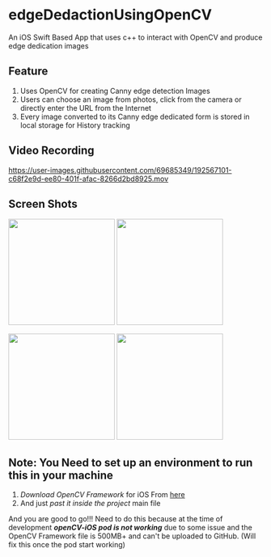 # edgeDedactionUsingOpenCV
An iOS Swift Based App that uses c++ to interact with OpenCV and produce edge dedication images

## Feature 
1. Uses OpenCV for creating Canny edge detection Images
2. Users can choose an image from photos, click from the camera or directly enter the URL from the Internet 
3. Every image converted to its Canny edge dedicated form is stored in local storage for History tracking 

## Video Recording 

https://user-images.githubusercontent.com/69685349/192567101-c68f2e9d-ee80-401f-afac-8266d2bd8925.mov

## Screen Shots
<img src = "https://user-images.githubusercontent.com/69685349/192569769-88a49b16-7ce9-4dfc-8c15-41c0415626fc.jpeg" width="210" hight ="360">     <img src = "https://user-images.githubusercontent.com/69685349/192568893-b1fa412d-6cca-4d01-9958-7fa8b5faf684.PNG" width="210" hight ="360">

<img src = "https://user-images.githubusercontent.com/69685349/192568883-932b2bf5-e166-4792-a330-9bc1905c1133.PNG" width="210" hight ="360">      <img src = "https://user-images.githubusercontent.com/69685349/192568858-dd0c04a5-45ab-4f87-b978-cd3729786094.PNG" width="210" hight ="360">

## Note: You Need to set up an environment to run this in your machine 
1. _Download OpenCV Framework_ for iOS From [here](https://sourceforge.net/projects/opencvlibrary/files/4.6.0/opencv-4.6.0-ios-framework.zip/download)
2. And just _past it inside the project_ main file 

And you are good to go!!!
Need to do this because at the time of development **_openCV-iOS pod is not working_** due to some issue and the OpenCV Framework file is 500MB+ and can't be uploaded to GitHub. (Will fix this once the pod start working)
